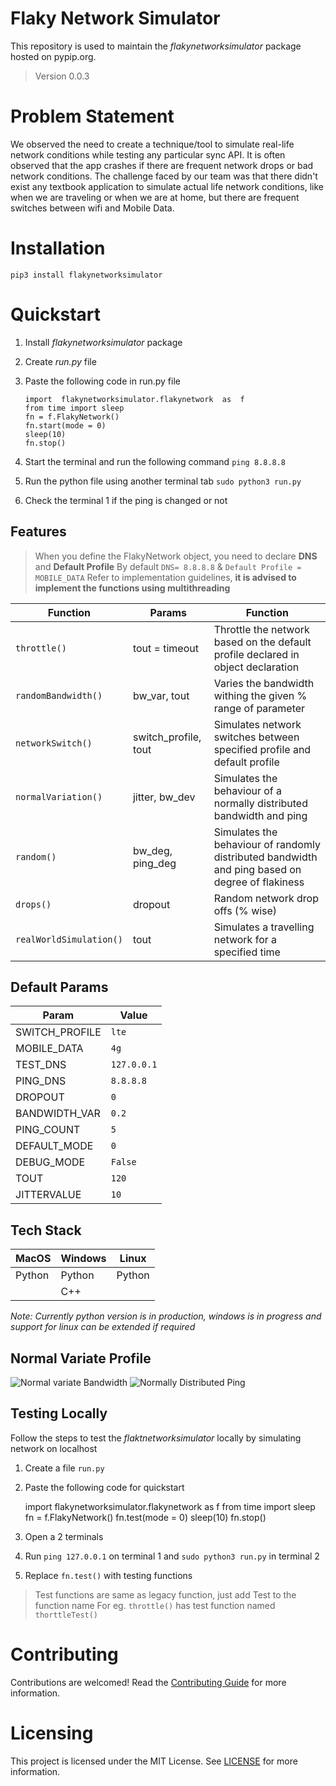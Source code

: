 # Flaky Network Simulator

This repository is used to maintain the *flakynetworksimulator* package hosted on pypip.org.
> Version 0.0.3

# Problem Statement


We observed the need to create a technique/tool to simulate real-life network conditions while testing any particular sync API. It is often observed that the app crashes if there are frequent network drops or bad network conditions. The challenge faced by our team was that there didn't exist any textbook application to simulate actual life network conditions, like when we are traveling or when we are at home, but there are frequent switches between wifi and Mobile Data. 


# Installation

    pip3 install flakynetworksimulator

  

# Quickstart

 1. Install *flakynetworksimulator* package
 2. Create *run.py* file
 3. Paste the following code in run.py file

	    import  flakynetworksimulator.flakynetwork  as  f
	    from time import sleep
	   	fn = f.FlakyNetwork()
	   	fn.start(mode = 0)
	   	sleep(10)
	   	fn.stop()
4. Start the terminal and run the following command `ping 8.8.8.8`
5. Run the python file using another terminal tab  `sudo python3 run.py`
6. Check the terminal 1 if the ping is changed or not



## Features

> When you define the FlakyNetwork object, you need to declare **DNS** and **Default Profile**
> By default `DNS= 8.8.8.8` & `Default Profile = MOBILE_DATA`
> Refer to implementation guidelines, **it is advised to implement the functions using multithreading**

|Function|  Params| Function |
|--|--|--|
| `throttle()` |tout = timeout | Throttle the network based on the default profile declared in object declaration
| `randomBandwidth()` | bw_var, tout | Varies the bandwidth withing the given % range of parameter 
| `networkSwitch()` | switch_profile, tout | Simulates network switches between specified profile and default profile |
| `normalVariation()` | jitter, bw_dev | Simulates the behaviour of a normally distributed bandwidth and ping
| `random()` | bw_deg, ping_deg | Simulates the behaviour of randomly distributed bandwidth and ping based on degree of flakiness
| `drops()` | dropout | Random network drop offs (% wise)
| `realWorldSimulation()` | tout | Simulates a travelling network for a specified time

## Default Params

|Param| Value  |
|--|--|
|SWITCH_PROFILE| `lte`
|MOBILE_DATA |`4g`
|TEST_DNS |`127.0.0.1`
|PING_DNS |`8.8.8.8`
|DROPOUT  |`0`
|BANDWIDTH_VAR |`0.2`
|PING_COUNT|`5`
|DEFAULT_MODE| `0`
|DEBUG_MODE | `False`
|TOUT | `120`
|JITTERVALUE | `10`
## Tech Stack

| MacOS | Windows | Linux
|--|--|--|
|Python | Python | Python
||C++| 

*Note: Currently python version is in production, windows is in progress and support for linux can be extended if required*

## Normal Variate Profile
![Normal variate Bandwidth](imglink.here)
![Normally Distributed Ping](imglink.here)

## Testing Locally
Follow the steps to test the *flaktnetworksimulator* locally by simulating network on localhost

 1. Create a file `run.py`
 2. Paste the following code for quickstart

    import  flakynetworksimulator.flakynetwork  as  f
    from time import sleep
    fn = f.FlakyNetwork()
    fn.test(mode = 0)
    sleep(10)
    fn.stop()
    

 3. Open a 2 terminals
 4. Run `ping 127.0.0.1` on terminal 1 and `sudo python3 run.py` in terminal 2
 5. Replace `fn.test()` with testing functions
 > Test functions are same as legacy function, just add Test to the function name 
 > For eg. `throttle()` has test function named `thorttleTest()`

# Contributing

Contributions are welcomed! Read the [Contributing Guide](https://git.corp.adobe.com/ACPLocal/flaky-network/blob/main/CONTRIBUTING.md) for more information.

# Licensing

This project is licensed under the MIT License. See [LICENSE](https://git.corp.adobe.com/ACPLocal/flaky-network/blob/main/LICENSE) for more information.
